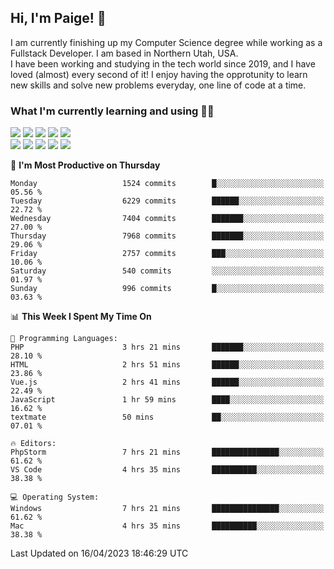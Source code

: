 ## Hi, I'm Paige! :vulcan_salute:

I am currently finishing up my Computer Science degree while working as a Fullstack Developer. I am based in Northern Utah, USA. \
I have been working and studying in the tech world since 2019, and I have loved (almost) every second of it! I enjoy having the opprotunity to learn new skills and solve new problems everyday, one line of code at a time.  

### What I'm currently learning and using :woman_technologist:
![](https://img.shields.io/badge/Laravel-FF2D20?style=for-the-badge&logo=laravel&logoColor=white) 
![](https://img.shields.io/badge/PHP-777BB4?style=for-the-badge&logo=php&logoColor=white)
![](https://img.shields.io/badge/Vue.js-35495E?style=for-the-badge&logo=vuedotjs&logoColor=4FC08D) 
![](https://img.shields.io/badge/MySQL-005C84?style=for-the-badge&logo=mysql&logoColor=white) 
![](https://img.shields.io/badge/Tailwind_CSS-38B2AC?style=for-the-badge&logo=tailwind-css&logoColor=white) \
![](https://img.shields.io/badge/Python-FFD43B?style=for-the-badge&logo=python&logoColor=blue)
![](https://img.shields.io/badge/Django-092E20?style=for-the-badge&logo=django&logoColor=green)
![](https://img.shields.io/badge/Kotlin-0095D5?&style=for-the-badge&logo=kotlin&logoColor=white)
![](https://img.shields.io/badge/Java-ED8B00?style=for-the-badge&logo=java&logoColor=white)
![](https://img.shields.io/badge/Haskell-5D4F85?style=for-the-badge&logo=haskell&logoColor=white) 

<!--START_SECTION:waka-->
📅 **I'm Most Productive on Thursday** 

```text
Monday                   1524 commits        █░░░░░░░░░░░░░░░░░░░░░░░░   05.56 % 
Tuesday                  6229 commits        ██████░░░░░░░░░░░░░░░░░░░   22.72 % 
Wednesday                7404 commits        ███████░░░░░░░░░░░░░░░░░░   27.00 % 
Thursday                 7968 commits        ███████░░░░░░░░░░░░░░░░░░   29.06 % 
Friday                   2757 commits        ███░░░░░░░░░░░░░░░░░░░░░░   10.06 % 
Saturday                 540 commits         ░░░░░░░░░░░░░░░░░░░░░░░░░   01.97 % 
Sunday                   996 commits         █░░░░░░░░░░░░░░░░░░░░░░░░   03.63 % 
```


📊 **This Week I Spent My Time On** 

```text
💬 Programming Languages: 
PHP                      3 hrs 21 mins       ███████░░░░░░░░░░░░░░░░░░   28.10 % 
HTML                     2 hrs 51 mins       ██████░░░░░░░░░░░░░░░░░░░   23.86 % 
Vue.js                   2 hrs 41 mins       ██████░░░░░░░░░░░░░░░░░░░   22.49 % 
JavaScript               1 hr 59 mins        ████░░░░░░░░░░░░░░░░░░░░░   16.62 % 
textmate                 50 mins             ██░░░░░░░░░░░░░░░░░░░░░░░   07.01 % 

🔥 Editors: 
PhpStorm                 7 hrs 21 mins       ███████████████░░░░░░░░░░   61.62 % 
VS Code                  4 hrs 35 mins       ██████████░░░░░░░░░░░░░░░   38.38 % 

💻 Operating System: 
Windows                  7 hrs 21 mins       ███████████████░░░░░░░░░░   61.62 % 
Mac                      4 hrs 35 mins       ██████████░░░░░░░░░░░░░░░   38.38 % 
```


 Last Updated on 16/04/2023 18:46:29 UTC
<!--END_SECTION:waka-->
